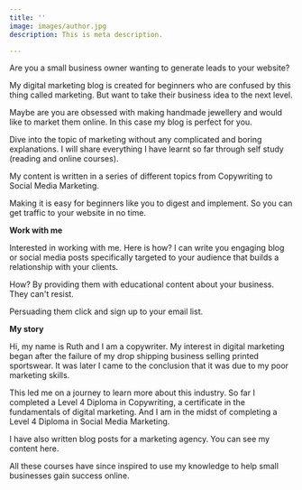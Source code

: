 ```yaml
---
title: ''
image: images/author.jpg
description: This is meta description.

---
```

Are you a small business owner wanting to generate leads to your website?

My digital marketing blog is created for beginners who are confused by this thing called marketing. But want to take their business idea to the next level.

Maybe are you are obsessed with making handmade jewellery and would like to market them online. In this case my blog is perfect for you.

Dive into the topic of marketing without any complicated and boring explanations. I will share everything I have learnt so far through self study (reading and online courses).

My content is written in a series of different topics from Copywriting to Social Media Marketing. 

Making it is easy for beginners like you to digest and implement. So you can get traffic to your website in no time.

**Work with me**

Interested in working with me. Here is how? I can write you engaging blog or social media posts specifically targeted to your audience that builds a relationship with your clients.

How? By providing them with educational content about your business. They can't resist.

Persuading them click and sign up to your email list.

**My story**

Hi, my name is Ruth and I am a copywriter. My interest in digital marketing began after the failure of my drop shipping business selling printed sportswear. It was later I came to the conclusion that it was due to my poor marketing skills.

This led me on a journey to learn more about this industry. So far I completed a Level 4 Diploma in Copywriting, a certificate in the fundamentals of digital marketing. And I am in the midst of completing a Level 4 Diploma in Social Media Marketing. 

I have also written blog posts for a marketing agency. You can see my content here.

All these courses have since inspired to use my knowledge to help small businesses gain success online.
